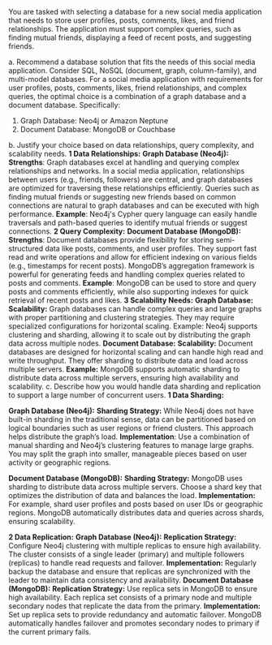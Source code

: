 You are tasked with selecting a database for a new social media application that needs to store user profiles, posts, comments, likes, and friend relationships. The application must support complex queries, such as finding mutual friends, displaying a feed of recent posts, and suggesting friends.

a. Recommend a database solution that fits the needs of this social media application. Consider SQL, NoSQL (document, graph, column-family), and multi-model databases.
For a social media application with requirements for user profiles, posts, comments, likes, friend relationships, and complex queries, the optimal choice is a combination of a graph database and a document database. Specifically:
  
  1. Graph Database: Neo4j or Amazon Neptune
  2. Document Database: MongoDB or Couchbase

b. Justify your choice based on data relationships, query complexity, and scalability needs.
 **1 Data Relationships:**
   **Graph Database (Neo4j):**
      **Strengths**: Graph databases excel at handling and querying complex relationships and networks. In a social media application, relationships between users (e.g., friends, followers) are central, and graph databases are optimized for traversing these relationships efficiently. Queries such as finding mutual friends or suggesting new friends based on common connections are natural to graph databases and can be executed with high performance.
      **Example**: Neo4j's Cypher query language can easily handle traversals and path-based queries to identify mutual friends or suggest connections.
  **2 Query Complexity:**
    **Document Database (MongoDB):**      
        **Strengths**: Document databases provide flexibility for storing semi-structured data like posts, comments, and user profiles. They support fast read and write operations and allow for efficient indexing on various fields (e.g., timestamps for recent posts). MongoDB’s aggregation framework is powerful for generating feeds and handling complex queries related to posts and comments.
        **Example**: MongoDB can be used to store and query posts and comments efficiently, while also supporting indexes for quick retrieval of recent posts and likes.
  **3 Scalability Needs:**
    **Graph Database:**    
      **Scalability:** Graph databases can handle complex queries and large graphs with proper partitioning and clustering strategies. They may require specialized configurations for horizontal scaling.
      Example: Neo4j supports clustering and sharding, allowing it to scale out by distributing the graph data across multiple nodes.
    **Document Database:**
      **Scalability:** Document databases are designed for horizontal scaling and can handle high read and write throughput. They offer sharding to distribute data and load across multiple servers.
      **Example:** MongoDB supports automatic sharding to distribute data across multiple servers, ensuring high availability and scalability.
c. Describe how you would handle data sharding and replication to support a large number of concurrent users.
**1 Data Sharding:**
  
  **Graph Database (Neo4j):**
     **Sharding Strategy:** While Neo4j does not have built-in sharding in the traditional sense, data can be partitioned based on logical boundaries such as user regions or friend clusters. This approach helps distribute the graph’s load.
     **Implementation**: Use a combination of manual sharding and Neo4j’s clustering features to manage large graphs. You may split the graph into smaller, manageable pieces based on user activity or geographic regions.
  
  **Document Database (MongoDB):**
      **Sharding Strategy:** MongoDB uses sharding to distribute data across multiple servers. Choose a shard key that optimizes the distribution of data and balances the load.
      **Implementation:** For example, shard user profiles and posts based on user IDs or geographic regions. MongoDB automatically distributes data and queries across shards, ensuring scalability.
  
 **2 Data Replication:**
    **Graph Database (Neo4j):**
      **Replication Strategy:** Configure Neo4j clustering with multiple replicas to ensure high availability. The cluster consists of a single leader (primary) and multiple followers (replicas) to handle read requests and failover.
      **Implementation:** Regularly backup the database and ensure that replicas are synchronized with the leader to maintain data consistency and availability.
    **Document Database (MongoDB):**
      **Replication Strategy:** Use replica sets in MongoDB to ensure high availability. Each replica set consists of a primary node and multiple secondary nodes that replicate the data from the primary.
      **Implementation:** Set up replica sets to provide redundancy and automatic failover. MongoDB automatically handles failover and promotes secondary nodes to primary if the current primary fails.
